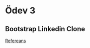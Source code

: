 # Ödev 3

## Bootstrap Linkedin Clone

[Refereans](https://github.com/Kodluyoruz/taskforce/tree/main/bootstrap/odev3)